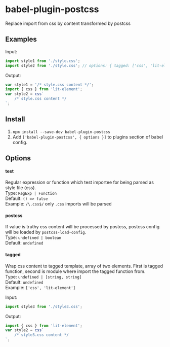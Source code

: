 # babel-plugin-postcss

Replace import from css by content transformed by postcss

## Examples

Input:

```ts
import style1 from './style.css';
import style2 from './style.css'; // options: { tagged: ['css', 'lit-element'] }
```

Output:

```ts
var style1 = '/* style.css content */';
import { css } from 'lit-element';
var style2 = css`
    /* style.css content */
`;
```

## Install

1. `npm install --save-dev babel-plugin-postcss`
2. Add `['babel-plugin-postcss', { options }]` to plugins section of babel config.

## Options

#### test

Regular expression or function which test importee for being parsed as style file (css).  
Type: `RegExp | Function`  
Default: `() => false`  
Example: `/\.css$/` only `.css` imports will be parsed

#### postcss

If value is truthy css content will be processed by postcss,
postcss config will be loaded by `postcss-load-config`.  
Type: `undefined | boolean`  
Default: `undefined`

#### tagged

Wrap css content to tagged template, array of two elements. First is tagged function,
second is module where import the tagged function from.  
Type: `undefined | [string, string]`  
Default: `undefined`  
Example: `['css', 'lit-element']`

Input:

```ts
import style3 from './style3.css';
```

Output:

```ts
import { css } from 'lit-element';
var style2 = css`
    /* style3.css content */
`;
```
